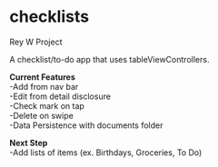 # checklists
Rey W Project

A checklist/to-do app that uses tableViewControllers.  

**Current Features**  
-Add from nav bar  
-Edit from detail disclosure  
-Check mark on tap  
-Delete on swipe  
-Data Persistence with documents folder

**Next Step**  
-Add lists of items (ex. Birthdays, Groceries, To Do)
